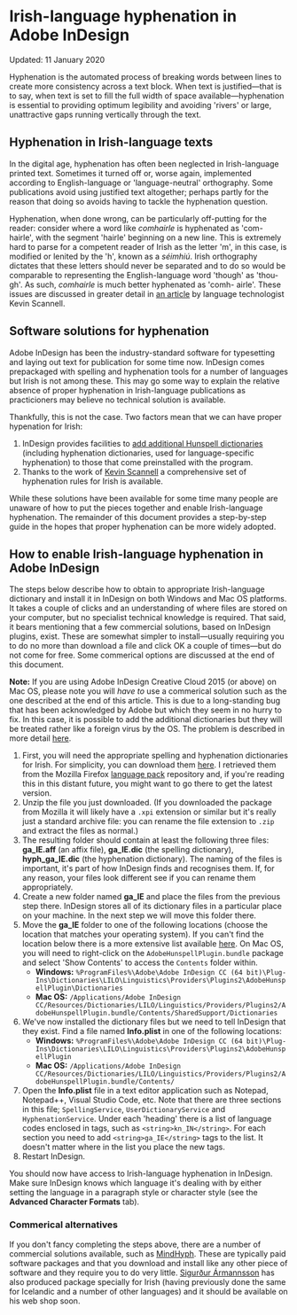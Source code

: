 # Irish-language hyphenation in Adobe InDesign

Updated: 11 January 2020

Hyphenation is the automated process of breaking words between lines to create more consistency across a text block. When text is justified—that is to say, when text is set to fill the full width of space available—hyphenation is essential to providing optimum legibility and avoiding 'rivers' or large, unattractive gaps running vertically through the text.

## Hyphenation in Irish-language texts

In the digital age, hyphenation has often been neglected in Irish-language printed text. Sometimes it turned off or, worse again, implemented according to English-language or 'language-neutral' orthography. Some publications avoid using justified text altogether; perhaps partly for the reason that doing so avoids having to tackle the hyphenation question.

Hyphenation, when done wrong, can be particularly off-putting for the reader: consider where a word like *comhairle* is hyphenated as 'com- hairle', with the segment 'hairle' beginning on a new line. This is extremely hard to parse for a competent reader of Irish as the letter 'm', in this case, is modified or lenited by the 'h', known as a *séimhiú*. Irish orthography dictates that these letters should never be separated and to do so would be comparable to representing the English-language word 'though' as 'thou- gh'. As such, *comhairle* is much better hyphenated as 'comh- airle'. These issues are discussed in greater detail in [an article](http://www.tug.org/TUGboat/Articles/tb24-2/tb77scannell.pdf) by language technologist Kevin Scannell.

## Software solutions for hyphenation

Adobe InDesign has been the industry-standard software for typesetting and laying out text for publication for some time now. InDesign comes prepackaged with spelling and hyphenation tools for a number of languages but Irish is not among these. This may go some way to explain the relative absence of proper hyphenation in Irish-language publications as practicioners may believe no technical solution is available.

Thankfully, this is not the case. Two factors mean that we can have proper hypenation for Irish:

1. InDesign provides facilities to [add additional Hunspell dictionaries](https://helpx.adobe.com/ie/indesign/kb/add_cs_dictionaries.html) (including hyphenation dictionaries, used for language-specific hyphenation) to those that come preinstalled with the program.
2. Thanks to the work of [Kevin Scannell](https://cadhan.com/fleiscin/) a comprehensive set of hyphenation rules for Irish is available.

While these solutions have been available for some time many people are unaware of how to put the pieces together and enable Irish-language hyphenation. The remainder of this document provides a step-by-step guide in the hopes that proper hyphenation can be more widely adopted.

## How to enable Irish-language hyphenation in Adobe InDesign

The steps below describe how to obtain to appropriate Irish-language dictionary and install it in InDesign on both Windows and Mac OS platforms. It takes a couple of clicks and an understanding of where files are stored on your computer, but no specialist technical knowledge is required. That said, it bears mentioning that a few commercial solutions, based on InDesign plugins, exist. These are somewhat simpler to install—usually requiring you to do no more than download a file and click OK a couple of times—but do not come for free. Some commerical options are discussed at the end of this document.

**Note:** If you are using Adobe InDesign Creative Cloud 2015 (or above) on Mac OS, please note you will *have to* use a commerical solution such as the one described at the end of this article. This is due to a long-standing bug that has been acknowledged by Adobe but which they seem in no hurry to fix. In this case, it is possible to add the additional dictionaries but they will be treated rather like a foreign virus by the OS. The problem is described in more detail [here](https://indesign.uservoice.com/forums/601180-adobe-indesign-bugs/suggestions/32569186-hunspell-dictionaries-cannot-be-added-in-sierra-or).

1. First, you will need the appropriate spelling and hyphenation dictionaries for Irish. For simplicity, you can download them [here](). I retrieved them from the Mozilla Firefox [language pack](https://addons.mozilla.org/en-US/firefox/addon/litreoir-gaelspell-do-mhozilla/) repository and, if you're reading this in this distant future, you might want to go there to get the latest version.
2. Unzip the file you just downloaded. (If you downloaded the package from Mozilla it will likely have a `.xpi` extension or similar but it's really just a standard archive file: you can rename the file extension to `.zip` and extract the files as normal.)
3. The resulting folder should contain at least the following three files: **ga_IE.aff** (an affix file), **ga_IE.dic** (the spelling dictionary), **hyph_ga_IE.dic** (the hyphenation dictionary). The naming of the files is important, it's part of how InDesign finds and recognises them. If, for any reason, your files look different see if you can rename them appropriately.
4. Create a new folder named **ga_IE** and place the files from the previous step there. InDesign stores all of its dictionary files in a particular place on your machine. In the next step we will move this folder there.
5. Move the **ga_IE** folder to one of the following locations (choose the location that matches your operating system). If you can't find the location below there is a more extensive list available [here](https://helpx.adobe.com/ie/indesign/kb/add_cs_dictionaries.html). On Mac OS, you will need to right-click on the `AdobeHunspellPlugin.bundle` package and select 'Show Contents' to access the `Contents` folder within.
    - **Windows:** `%ProgramFiles%\Adobe\Adobe InDesign CC (64 bit)\Plug-Ins\Dictionaries\LILO\Linguistics\Providers\Plugins2\AdobeHunspellPlugin\Dictionaries`
    - **Mac OS:** `/Applications/Adobe InDesign CC/Resources/Dictionaries/LILO/Linguistics/Providers/Plugins2/AdobeHunspellPlugin.bundle/Contents/SharedSupport/Dictionaries`
6. We've now installed the dictionary files but we need to tell InDesign that they exist. Find a file named **Info.plist** in one of the following locations:
    - **Windows:** `%ProgramFiles%\Adobe\Adobe InDesign CC (64 bit)\Plug-Ins\Dictionaries\LILO\Linguistics\Providers\Plugins2\AdobeHunspellPlugin`
    - **Mac OS:** `/Applications/Adobe InDesign CC/Resources/Dictionaries/LILO/Linguistics/Providers/Plugins2/AdobeHunspellPlugin.bundle/Contents/`
7. Open the **Info.plist** file in a text editor application such as Notepad, Notepad++, Visual Studio Code, etc. Note that there are three sections in this file; `SpellingService`, `UserDictionaryService` and `HyphenationService`. Under each 'heading' there is a list of language codes enclosed in tags, such as `<string>kn_IN</string>`. For each section you need to add `<string>ga_IE</string>` tags to the list. It doesn't matter where in the list you place the new tags.
8. Restart InDesign.

You should now have access to Irish-language hyphenation in InDesign. Make sure InDesign knows which language it's dealing with by either setting the language in a paragraph style or character style (see the **Advanced Character Formats** tab).

### Commerical alternatives

If you don't fancy completing the steps above, there are a number of commercial solutions available, such as [MindHyph](http://mindsteam.com/products/mindhyph/index.html). These are typically paid software packages and that you download and install like any other piece of software and they require you to do very little. [Sigurður Ármannsson](https://font.is/) has also produced package specially for Irish (having previously done the same for Icelandic and a number of other languages) and it should be available on his web shop soon.
